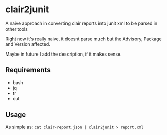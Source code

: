 # clair2junit
A naive approach in converting clair reports into junit xml to be parsed in other tools

Right now it's really naive, it doesnt parse much but the Advisory, Package and Version affected.

Maybe in future I add the description, if it makes sense.

## Requirements

* bash
* jq
* tr
* cut

## Usage

As simple as: `cat clair-report.json | clair2junit > report.xml`
